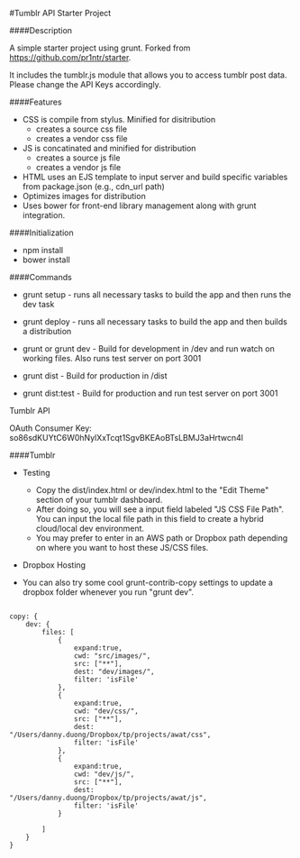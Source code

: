 #Tumblr API Starter Project

####Description

A simple starter project using grunt. Forked from https://github.com/pr1ntr/starter. 

It includes the tumblr.js module that allows you to access tumblr post data. Please change the API Keys accordingly.


####Features
* CSS is compile from stylus. Minified for disitribution
    * creates a source css file
    * creates a vendor css file
* JS is concatinated and minified for distribution
    * creates a source js file
    * creates a vendor js file
* HTML uses an EJS template to input server and build specific variables from package.json (e.g., cdn_url path)
* Optimizes images for distribution
* Uses bower for front-end library management along with grunt integration.




####Initialization
* npm install
* bower install


####Commands

* grunt setup - runs all necessary tasks to build the app and then runs the dev task
* grunt deploy - runs all necessary tasks to build the app and then builds a distribution

* grunt or grunt dev - Build for development in /dev and run watch on working files. Also runs test server on port 3001
* grunt dist - Build for production in /dist
* grunt dist:test - Build for production and run test server on port 3001

Tumblr API

OAuth Consumer Key:
so86sdKUYtC6W0hNylXxTcqt1SgvBKEAoBTsLBMJ3aHrtwcn4l



####Tumblr

* Testing
    * Copy the dist/index.html or dev/index.html to the "Edit Theme" section of your tumblr dashboard.
    * After doing so, you will see a input field labeled "JS CSS File Path". You can input the local file path in this field to create a hybrid cloud/local dev environment.
    * You may prefer to enter in an AWS path or Dropbox path depending on where you want to host these JS/CSS files.
    
* Dropbox Hosting
* You can also try some cool grunt-contrib-copy settings to update a dropbox folder whenever you run "grunt dev".
<pre><code>
copy: {
    dev: {
        files: [
            {
                expand:true,
                cwd: "src/images/",
                src: ["**"],
                dest: "dev/images/",
                filter: 'isFile'
            },
            {
                expand:true,
                cwd: "dev/css/",
                src: ["**"],
                dest: "/Users/danny.duong/Dropbox/tp/projects/awat/css",
                filter: 'isFile'
            },
            {
                expand:true,
                cwd: "dev/js/",
                src: ["**"],
                dest: "/Users/danny.duong/Dropbox/tp/projects/awat/js",
                filter: 'isFile'
            }

        ]
    }
}
</code></pre>